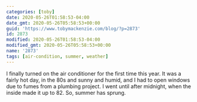 ```yaml
---
categories: [toby]
date: 2020-05-26T01:58:53-04:00
date_gmt: 2020-05-26T05:58:53+00:00
guid: 'https://www.tobymackenzie.com/blog/?p=2873'
id: 2873
modified: 2020-05-26T01:58:53-04:00
modified_gmt: 2020-05-26T05:58:53+00:00
name: '2873'
tags: [air-condition, summer, weather]
---
```


I finally turned on the air conditioner for the first time this year.<!--more-->  It was a fairly hot day, in the 80s and sunny and humid, and I had to open windows due to fumes from a plumbing project.  I went until after midnight, when the inside made it up to 82.  So, summer has sprung.
